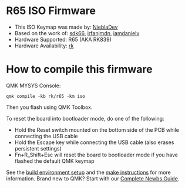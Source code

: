 # R65 ISO Firmware

* This ISO Keymap was made by: [NieblaDev](https://github.com/NieblaDev)
* Based on the work of: [sdk66](https://github.com/sdk66), [irfanjmdn](https://github.com/irfanjmdn), [iamdanielv](https://github.com/iamdanielv)
* Hardware Supported: R65 (AKA RK839)
* Hardware Availability: [rk](http://www.rkgaming.com)

# How to compile this firmware

QMK MYSYS Console:

    qmk compile -kb rk/r65 -km iso
Then you flash using QMK Toolbox.

To reset the board into bootloader mode, do one of the following:

* Hold the Reset switch mounted on the bottom side of the PCB while connecting the USB cable
* Hold the Escape key while connecting the USB cable (also erases persistent settings)
* Fn+R_Shift+Esc will reset the board to bootloader mode if you have flashed the default QMK keymap

See the [build environment setup](https://docs.qmk.fm/#/getting_started_build_tools) and the [make instructions](https://docs.qmk.fm/#/getting_started_make_guide) for more information. Brand new to QMK? Start with our [Complete Newbs Guide](https://docs.qmk.fm/#/newbs).
